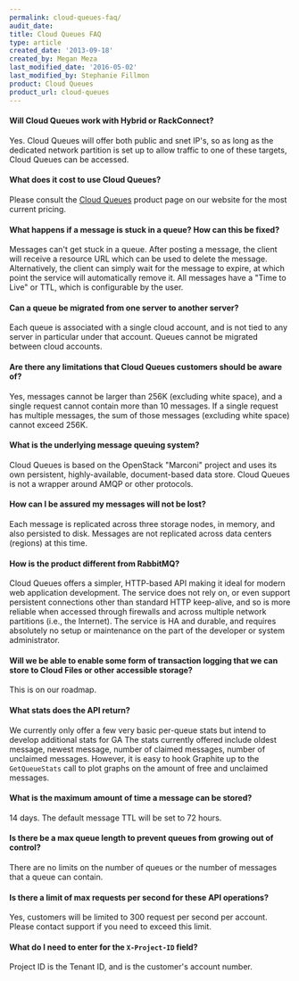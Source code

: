 ```yaml
---
permalink: cloud-queues-faq/
audit_date:
title: Cloud Queues FAQ
type: article
created_date: '2013-09-18'
created_by: Megan Meza
last_modified_date: '2016-05-02'
last_modified_by: Stephanie Fillmon
product: Cloud Queues
product_url: cloud-queues
---
```


#### Will Cloud Queues work with Hybrid or RackConnect?
Yes. Cloud Queues will offer both public and snet IP's, so as long as the dedicated network partition is set up to allow traffic to one of these targets, Cloud Queues can be accessed.

#### What does it cost to use Cloud Queues?

Please consult the [Cloud Queues](http://www.rackspace.com/cloud/queues/) product page on our website for the most current pricing.

#### What happens if a message is stuck in a queue? How can this be fixed?

Messages can't get stuck in a queue. After posting a message, the client will receive a resource URL which can be used to delete the message. Alternatively, the client can simply wait for the message to expire, at which point the service will automatically remove it. All messages have a "Time to Live" or TTL, which is configurable by the user.

#### Can a queue be migrated from one server to another server?

Each queue is associated with a single cloud account, and is not tied to any server in particular under that account. Queues cannot be migrated between cloud accounts.

#### Are there any limitations that Cloud Queues customers should be aware of?

Yes, messages cannot be larger than 256K (excluding white space), and a single request cannot contain more than 10 messages. If a single request has multiple messages, the sum of those messages (excluding white space) cannot exceed 256K.

#### What is the underlying message queuing system?

Cloud Queues is based on the OpenStack "Marconi" project and uses its own persistent, highly-available, document-based data store. Cloud Queues is not a wrapper around AMQP or other protocols.

#### How can I be assured my messages will not be lost?

Each message is replicated across three storage nodes, in memory, and also persisted to disk. Messages are not replicated across data centers (regions) at this time.

#### How is the product different from RabbitMQ?

Cloud Queues offers a simpler, HTTP-based API making it ideal for modern web application development. The service does not rely on, or even support persistent connections other than standard HTTP keep-alive, and so is more reliable when accessed through firewalls and across multiple network partitions (i.e., the Internet). The service is HA and durable, and requires absolutely no setup or maintenance on the part of the developer or system administrator.

#### Will we be able to enable some form of transaction logging that we can store to Cloud Files or other accessible storage?

This is on our roadmap.

#### What stats does the API return?

We currently only offer a few very basic per-queue stats but intend to develop additional stats for GA The stats currently offered include oldest message, newest message, number of claimed messages, number of unclaimed messages. However, it is easy to hook Graphite up to the `GetQueueStats` call to plot graphs on the amount of free and unclaimed messages.

#### What is the maximum amount of time a message can be stored?

14 days. The default message TTL will be set to 72 hours.

#### Is there be a max queue length to prevent queues from growing out of control?

There are no limits on the number of queues or the number of messages that a queue can contain.

#### Is there a limit of max requests per second for these API operations?

Yes, customers will be limited to 300 request per second per account. Please contact support if you need to exceed this limit.

#### What do I need to enter for the `X-Project-ID` field?

Project ID is the Tenant ID, and is the customer's account number.
